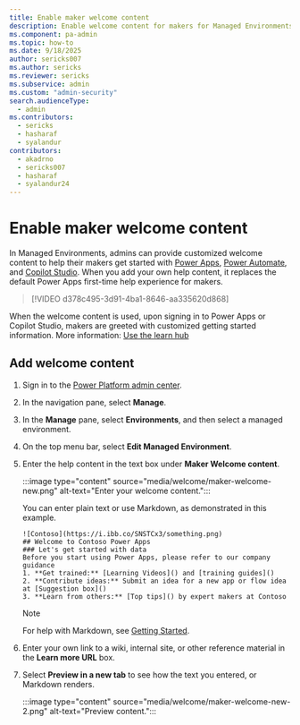 ```yaml
---
title: Enable maker welcome content
description: Enable welcome content for makers for Managed Environments.
ms.component: pa-admin
ms.topic: how-to
ms.date: 9/18/2025
author: sericks007
ms.author: sericks
ms.reviewer: sericks
ms.subservice: admin
ms.custom: "admin-security"
search.audienceType: 
  - admin
ms.contributors:
  - sericks
  - hasharaf  
  - syalandur
contributors:
  - akadrno 
  - sericks007
  - hasharaf
  - syalandur24
---
```


# Enable maker welcome content

In Managed Environments, admins can provide customized welcome content to help their makers get started with [Power Apps](https://make.powerapps.com), [Power Automate](https://make.powerautomate.com), and [Copilot Studio](https://copilotstudio.microsoft.com). When you add your own help content, it replaces the default Power Apps first-time help experience for makers. 

> [!VIDEO d378c495-3d91-4ba1-8646-aa335620d868]

When the welcome content is used, upon signing in to Power Apps or Copilot Studio, makers are greeted with customized getting started information. More information: [Use the learn hub](/power-apps/maker/common/learn-hub#from-your-org-preview)

## Add welcome content

1. Sign in to the [Power Platform admin center](https://admin.powerplatform.microsoft.com).

2. In the navigation pane, select **Manage**.

3. In the **Manage** pane, select **Environments**, and then select a managed environment.

4. On the top menu bar, select **Edit Managed Environment**.

5. Enter the help content in the text box under **Maker Welcome content**.
 
    :::image type="content" source="media/welcome/maker-welcome-new.png" alt-text="Enter your welcome content.":::
      
    You can enter plain text or use Markdown, as demonstrated in this example.
   
     ```
    ![Contoso](https://i.ibb.co/SNSTCx3/something.png)
    ## Welcome to Contoso Power Apps
    ### Let's get started with data
    Before you start using Power Apps, please refer to our company guidance
    1. **Get trained:** [Learning Videos]() and [training guides]()
    2. **Contribute ideas:** Submit an idea for a new app or flow idea at [Suggestion box]()
    3. **Learn from others:** [Top tips]() by expert makers at Contoso
    ```
    
    >[!NOTE]
    >For help with Markdown, see [Getting Started](https://www.markdownguide.org/getting-started/).

4. Enter your own link to a wiki, internal site, or other reference material in the **Learn more URL** box.

5. Select **Preview in a new tab** to see how the text you entered, or Markdown renders.

   :::image type="content" source="media/welcome/maker-welcome-new-2.png" alt-text="Preview content.":::
